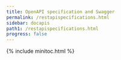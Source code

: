 ```yaml
---
title: OpenAPI specification and Swagger
permalink: /restapispecifications.html
sidebar: docapis
path1: /restapispecifications.html
progress: false
---
```


{% include minitoc.html %}
